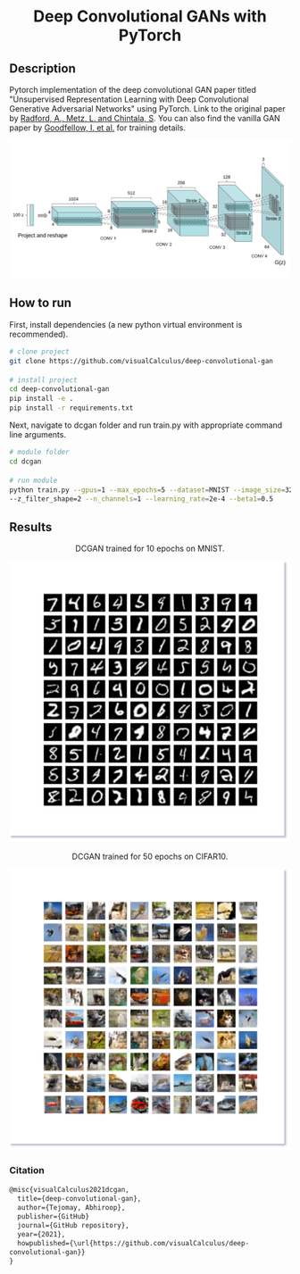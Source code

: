 <div align="center">    
 
# Deep Convolutional GANs with PyTorch

</div>
 
## Description   
Pytorch implementation of the deep convolutional GAN paper titled "Unsupervised Representation Learning with Deep Convolutional Generative Adversarial Networks" using PyTorch. Link to the original paper by [Radford, A., Metz, L. and Chintala, S](./papers/dc-gans.pdf). You can also find the vanilla GAN paper by [Goodfellow, I. et al.](./papers/gans.pdf) for training details.


![DCGAN Generator](./misc/dcgan_generator.png "DCGAN Generator (image taken from original paper by [Radford, A., Metz, L. and Chintala, S](./papers/dc-gans.pdf))")

## How to run   
First, install dependencies (a new python virtual environment is recommended).   
```bash
# clone project   
git clone https://github.com/visualCalculus/deep-convolutional-gan

# install project   
cd deep-convolutional-gan
pip install -e .
pip install -r requirements.txt
 ```   
 Next, navigate to dcgan folder and run train.py with appropriate command line arguments.  
 ```bash
# module folder
cd dcgan

# run module
python train.py --gpus=1 --max_epochs=5 --dataset=MNIST --image_size=32 --batch_size=128 --z_dim=100
--z_filter_shape=2 --n_channels=1 --learning_rate=2e-4 --beta1=0.5

```

## Results
<div align="center">

DCGAN trained for 10 epochs on MNIST. 

![result1](misc/result_mnist.png)

DCGAN trained for 50 epochs on CIFAR10.

![result2](misc/result_cifar10.png)

</div>

### Citation  
```
@misc{visualCalculus2021dcgan,
  title={deep-convolutional-gan},
  author={Tejomay, Abhiroop},
  publisher={GitHub}
  journal={GitHub repository},
  year={2021},
  howpublished={\url{https://github.com/visualCalculus/deep-convolutional-gan}}
}
```   

